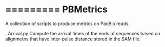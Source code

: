 =========
PBMetrics
=========

A collection of scripts to produce metrics on PacBio reads.


 . Arrival.py
   Compute the arrival times of the ends of sequences based on alignmetns that have inter-pulse distance stored in the SAM file.

 
